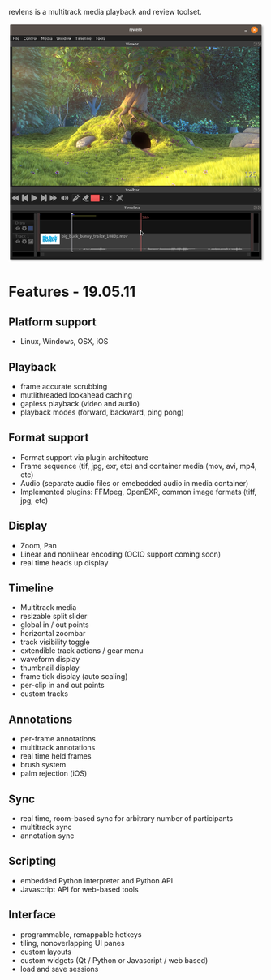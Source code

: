 revlens is a multitrack media playback and review toolset.

<img src="images/revlens_bbb_Nov4_2019.png"/>

# Features - 19.05.11

## Platform support

- Linux, Windows, OSX, iOS

## Playback

- frame accurate scrubbing
- mutlithreaded lookahead caching
- gapless playback (video and audio)
- playback modes (forward, backward, ping pong)

## Format support

- Format support via plugin architecture
- Frame sequence (tif, jpg, exr, etc) and container media (mov, avi, mp4, etc)
- Audio (separate audio files or emebedded audio in media container)
- Implemented plugins: FFMpeg, OpenEXR, common image formats (tiff, jpg, etc)

## Display

- Zoom, Pan
- Linear and nonlinear encoding (OCIO support coming soon)
- real time heads up display

## Timeline

- Multitrack media
- resizable split slider
- global in / out points
- horizontal zoombar
- track visibility toggle
- extendible track actions / gear menu
- waveform display
- thumbnail display
- frame tick display (auto scaling)
- per-clip in and out points
- custom tracks

## Annotations

- per-frame annotations
- multitrack annotations
- real time held frames
- brush system
- palm rejection (iOS)

## Sync

- real time, room-based sync for arbitrary number of participants
- multitrack sync
- annotation sync

## Scripting

- embedded Python interpreter and Python API
- Javascript API for web-based tools

## Interface

- programmable, remappable hotkeys
- tiling, nonoverlapping UI panes
- custom layouts
- custom widgets (Qt / Python or Javascript / web based)
- load and save sessions
